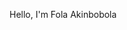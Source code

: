 Hello, I'm Fola Akinbobola

<!---
opeleh/opeleh is a ✨ special ✨ repository because its `README.md` (this file) appears on your GitHub profile.
You can click the Preview link to take a look at your changes.
--->
